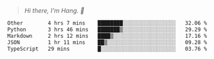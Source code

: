 > *Hi there, I'm Hang. 👋*

<!--START_SECTION:waka-->

```txt
Other        4 hrs 7 mins    ████████░░░░░░░░░░░░░░░░░   32.06 %
Python       3 hrs 46 mins   ███████▒░░░░░░░░░░░░░░░░░   29.29 %
Markdown     2 hrs 12 mins   ████▒░░░░░░░░░░░░░░░░░░░░   17.16 %
JSON         1 hr 11 mins    ██▒░░░░░░░░░░░░░░░░░░░░░░   09.28 %
TypeScript   29 mins         █░░░░░░░░░░░░░░░░░░░░░░░░   03.76 %
```

<!--END_SECTION:waka-->
